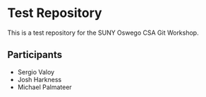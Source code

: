 # Test Repository
This is a test repository for the SUNY Oswego CSA Git Workshop.

## Participants
* Sergio Valoy
* Josh Harkness
* Michael Palmateer
